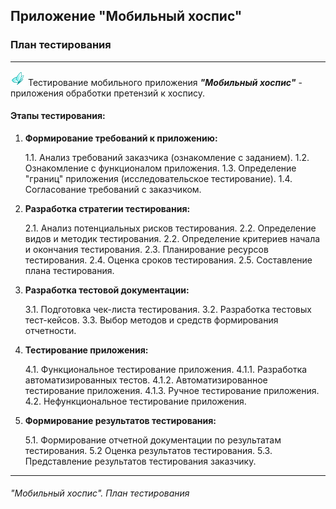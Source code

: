 ## Приложение "Мобильный хоспис"

### План тестирования

---

![Приложение](./assets/img/ic.png) Тестирование мобильного приложения _**"Мобильный хоспис"**_ - приложения обработки претензий к хоспису.

#### Этапы тестирования:

1. **Формирование требований к приложению:**

   1.1. Анализ требований заказчика (ознакомление с заданием).
   1.2. Ознакомление с функционалом приложения.
   1.3. Определение "границ" приложения (исследовательское тестирование).
   1.4. Согласование требований с заказчиком.

2. **Разработка стратегии тестирования:**

   2.1. Анализ потенциальных рисков тестирования.
   2.2. Определение видов и методик тестирования.
   2.2. Определение критериев начала и окончания тестирования.
   2.3. Планирование ресурсов тестирования.
   2.4. Оценка сроков тестирования.
   2.5. Составление плана тестирования.

3. **Разработка тестовой документации:**

   3.1. Подготовка чек-листа тестирования.
   3.2. Разработка тестовых тест-кейсов.
   3.3. Выбор методов и средств формирования отчетности.

4. **Тестирование приложения:**

   4.1. Функциональное тестирование приложения.
   4.1.1. Разработка автоматизированных тестов.
   4.1.2. Автоматизированное тестирование приложения.
   4.1.3. Ручное тестирование приложения.
   4.2. Нефункциональное тестирование приложения.

5. **Формирование результатов тестирования:**

   5.1. Формирование отчетной документации по результатам тестирования.
   5.2 Оценка результатов тестирования.
   5.3. Представление результатов тестирования заказчику.

---

###### "Мобильный хоспис". План тестирования
